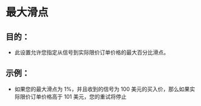 # **最大滑点**

## 目的：

- 此设置允许您指定从信号到实际限价订单价格的最大百分比滑点。

## 示例：

- 如果您的最大滑点为 1%，并且收到的信号为 100 美元的买入价，那么如果实际限价订单价格高于 101 美元，您的重试将停止

